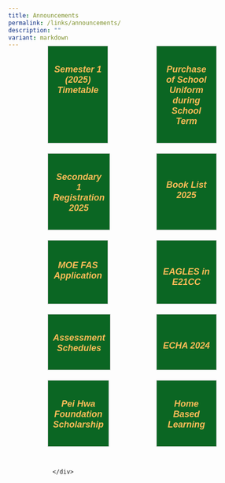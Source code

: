 ```yaml
---
title: Announcements
permalink: /links/announcements/
description: ""
variant: markdown
---
```

<div style="padding:70px;margin-top:-100px;max-width:100%">


<div style="display:flex;flex-wrap: wrap; justify-content: space-between;">

<div style="flex: 1;border: 1px solid #ccc; padding: 10px 10px; display: flex; flex-direction: column;width:100%;gap: 10px;margin: 10px; background-color:white;background-color: #0B6623;flex: 0 0 calc(33.33% - 20px);" class="box"> 
	<div style="flex: 1;" class="content"> 
		<h5 style="text-align:center;padding-top:7px;"><a href="/lp-announcement/timetable/" style="color:#FDBC58;font-family:sans-serif;font-weight:bold;font-size:18px;text-decoration: none;text-align:center;">Semester 1 (2025) Timetable</a></h5>  
	</div> 
</div>
	
<div style="flex: 1;border: 1px solid #ccc; padding: 10px 10px; display: flex; flex-direction: column;width:100%;gap: 10px;margin: 10px; background-color:white;background-color: #0B6623;flex: 0 0 calc(33.33% - 20px);" class="box"> 
	<div style="flex: 1;" class="content"> 
		<h5 style="text-align:center;padding-top:7px;"><a href="https://drive.google.com/file/d/1e5XiHwqVvopdNyfuRO9USWIGiLQBlAS0/view?usp=share_link" style="color:#FDBC58;font-family:sans-serif;font-weight:bold;font-size:18px;text-decoration: none;text-align:center;">Purchase of School Uniform during School Term</a>
		</h5>  
	</div> 
</div>

<div style="flex: 1;border: 1px solid #ccc; padding: 10px 10px; display: flex; flex-direction: column;width:100%;gap: 10px;margin: 10px; background-color:white;background-color: #0B6623;flex: 0 0 calc(33.33% - 20px);" class="box">
	<div style="flex: 1;" class="content"> 
		<h5 style="text-align:center;padding-top:7px;"><a href="/lp-announcement/secondary-1-registration/" style="color:#FDBC58;font-family:sans-serif;font-weight:bold;font-size:18px;text-decoration: none;text-align:center;">Secondary 1 Registration 2025</a>
		</h5>  
	</div> 
</div>

<div style="flex: 1;border: 1px solid #ccc; padding: 10px 10px; display: flex; flex-direction: column;width:100%;gap: 10px;margin: 10px; background-color:white;background-color: #0B6623;flex: 0 0 calc(33.33% - 20px);" class="box">
	<div style="flex: 1;" class="content"> 
		<h5 style="text-align:center;padding-top:23px;"><a href="/lp-announcement/book-list/" style="color:#FDBC58;font-family:sans-serif;font-weight:bold;font-size:18px;text-decoration: none;text-align:center;">Book List 2025</a>
		</h5>  
	</div> 
</div>
	
<div style="flex: 1;border: 1px solid #ccc; padding: 10px 10px; display: flex; flex-direction: column;width:100%;gap: 10px;margin: 10px; background-color:white;background-color: #0B6623;flex: 0 0 calc(33.33% - 20px);" class="box">
	<div style="flex: 1;" class="content"> 
		<h5 style="text-align:center;padding-top:10px;"><a href="/lp-announcement/application-for-moe-fas/" style="color:#FDBC58;font-family:sans-serif;font-weight:bold;font-size:18px;text-decoration: none;text-align:center;">MOE FAS Application</a>
		</h5>  
	</div> 
</div>
	
<div style="flex: 1;border: 1px solid #ccc; padding: 10px 10px; display: flex; flex-direction: column;width:100%;gap: 10px;margin: 10px; background-color:white;background-color: #0B6623;flex: 0 0 calc(33.33% - 20px);" class="box">   
	<div style="flex: 1;" class="content"> 
		<h5 style="text-align:center;padding-top:23px;"><a href="/lp-announcement/eagles-in-e21cc/" style="color:#FDBC58;font-family:sans-serif;font-weight:bold;font-size:18px;text-decoration: none;text-align:center;">EAGLES in E21CC</a></h5>  
	</div> 
</div>	
	
<div style="flex: 1;border: 1px solid #ccc; padding: 10px 10px; display: flex; flex-direction: column;width:100%;gap: 10px;margin: 10px; background-color:white;background-color: #0B6623;flex: 0 0 calc(33.33% - 20px);" class="box">   
	<div style="flex: 1;" class="content"> 
		<h5 style="text-align:center;padding-top:7px;"><a href="/lp-announcement/assessment-schedule/" style="color:#FDBC58;font-family:sans-serif;font-weight:bold;font-size:18px;text-decoration: none;text-align:center;">Assessment Schedules</a></h5>  
	</div> 
</div>

<div style="flex: 1;border: 1px solid #ccc; padding: 10px 10px; display: flex; flex-direction: column;width:100%;gap: 10px;margin: 10px; background-color:white;background-color: #0B6623;flex: 0 0 calc(33.33% - 20px);" class="box">   
	<div style="flex: 1;" class="content"> 
		<h5 style="text-align:center;padding-top:23px;"><a href="/lp-announcement/echa-nomination/" style="color:#FDBC58;font-family:sans-serif;font-weight:bold;font-size:18px;text-decoration: none;text-align:center;">ECHA 2024</a></h5>  
	</div> 
</div>	

<div style="flex: 1;border: 1px solid #ccc; padding: 10px 10px; display: flex; flex-direction: column;width:100%;gap: 10px;margin: 10px; background-color:white;background-color: #0B6623;flex: 0 0 calc(33.33% - 20px);" class="box">
	<div style="flex: 1;" class="content"> 
		<h5 style="text-align:center;padding-top:7px;"><a href="/lp-announcement/pei-hwa-foundation-scholarship/" style="color:#FDBC58;font-family:sans-serif;font-weight:bold;font-size:18px;text-decoration: none;text-align:center;">Pei Hwa Foundation Scholarship</a>
		</h5>  
	</div> 
</div>
	
<div style="flex: 1;border: 1px solid #ccc; padding: 10px 10px; display: flex; flex-direction: column;width:100%;gap: 10px;margin: 10px; background-color:white;background-color: #0B6623;flex: 0 0 calc(33.33% - 20px);" class="box"> 
	<div style="flex: 1;" class="content"> 
		<h5 style="text-align:center;padding-top:7px;"><a href="https://www.peihwasec.moe.edu.sg/learning-at-pei-hwa/home-based-learning/" style="color:#FDBC58;font-family:sans-serif;font-weight:bold;font-size:18px;text-decoration: none;text-align:center;">Home Based Learning</a>
		</h5>  
	</div> 
</div>
	
<div style="flex: 1; padding: 10px 10px; display: flex; flex-direction: column;width:100%;gap: 10px;margin: 10px; bflex: 0 0 calc(33.33% - 20px);" class="box"> 
	<div style="flex: 1;" class="content"> 
		  
	</div> 
</div>


</div>
</div>